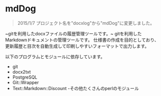 mdDog
=======

> 2015/1/7 プロジェクト名を"docxlog"から"mdDog"に変更しました。

~gitを利用したdocxファイルの履歴管理ツールです。~
gitを利用したMarkdownドキュメントの管理ツールです。
仕様書の作成を目的としており、更新履歴と目次を自動生成して印刷しやすいフォーマットで出力します。

以下のプログラムとモジュールに依存しています。
- git
- docx2txt
- PostgreSQL
- Git::Wrapper
- Text::Markdown::Discount
-その他たくさんのperlのモジュール
